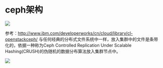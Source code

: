 # ceph架构

![](http://www.ibm.com/developerworks/cn/linux/l-ceph/figure1.gif)

参考：http://www.ibm.com/developerworks/cn/cloud/library/cl-openstackceph/
与任何经典的分布式文件系统中一样，放入集群中的文件是条带化的，依据一种称为Ceph Controlled Replication Under
Scalable Hashing(CRUSH)的伪随机的数据分布算法放入集群节点中。


![](http://docs.ceph.com/docs/master/_images/ditaa-cffd08dd3e192a5f1d724ad7930cb04200b9b425.png)
